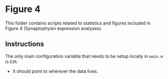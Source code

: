 # Figure 4 #
This folder contains scripts related to statistics and figures included in Figure 4 (Synaptophysin expression analyses).

## Instructions ##

The only main configuration variable that needs to be setup locally in `main.m` is `DIR`. 
* It should point to wherever the data lives.